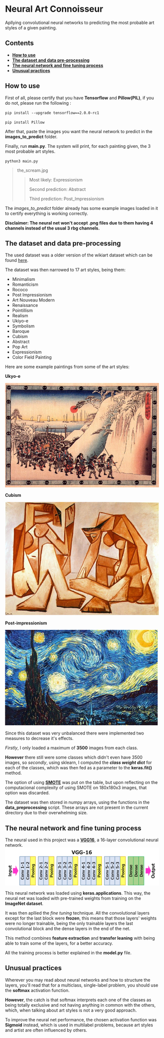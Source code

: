 # Neural Art Connoisseur

Apllying convolutional neural networks to predicting the most probable art styles of a given painting.

## Contents

- **[How to use](#how-to-use)**
- **[The dataset and data pre-processing](#the-dataset-and-data-pre-processing)**
- **[The neural network and fine tuning process](#the-neural-network-and-fine-tuning-process~~__~~)**
- **[Unusual practices](#unusual-practices)**

## How to use
 
First of all, please certify that you have **Tensorflow** and **Pillow(PIL)**, if you do not, please run the following :


 `pip install --upgrade tensorflow==2.0.0-rc1`
 
 `pip install Pillow`

After that, paste the images you want the neural network to predict in the **images_to_predict** folder.

Finally, run **main.py**. The system will print, for each painting given, the 3 most probable art styles.

 `python3 main.py`

>the_scream.jpg
>  
>>Most likely:  Expressionism
>>
>>Second prediction:  Abstract
>> 
>> Third prediction:  Post_Impressionism

The *images_to_predict* folder already has some example images loaded in it to certify everything is working correctly.

**Disclaimer: The neural net won't accept .png files due to them having 4 channels instead of the usual 3 rbg channels.**
## The dataset and data pre-processing
The used dataset was a older version of the wikiart dataset which can be found [here](https://www.wikiart.org/en/paintings-by-genre).

The dataset was then narrowed to 17 art styles, being them:

- Minimalism
- Romanticism 
- Rococo 
- Post Impressionism 
- Art Nouveau Modern
- Renaissance
- Pointillism
- Realism
- Ukiyo-e
- Symbolism
- Baroque
- Cubism
- Abstract
- Pop Art
- Expressionism
- Color Field Painting

Here are some example paintings from some of the art styles:

**Ukyo-e**

![colorfield example](Readme_images/Ukio-e_example.jpg)

**Cubism** 

![cubism example](Readme_images/pablo-picasso_two-women-on-the-beach-1956.jpg)

**Post-impressionism**

![post-impressionism example](Readme_images/post-impressionism_example.jpg)

Since this dataset was very unbalanced there were implemented two measures to decrease it's effects. 

*Firstly*, I only loaded a maximum of **3500** images from each class.

**However** there still were some classes which didn't even have 3500 images, so *secondly*, using sklearn, I computed the ***class weight dict*** for each of the classes, which was then fed as a parameter to the **keras.fit()** method.

The option of using **[SMOTE](http://rikunert.com/SMOTE_explained)** was put on the table, but upon reflecting on the computacional complexity of using SMOTE on 180x180x3 images, that option was discarded.

The dataset was then stored in numpy arrays, using the functions in the **data_preprocessing** script. These arrays are not present in the current directory due to their overwhelming size.
## The neural network and fine tuning process

The neural used in this project was a **[VGG16](https://neurohive.io/en/popular-networks/vgg16/)**, a 16-layer convolutional neural network.
![VGG16](Readme_images/vgg16.png)

This neural network was loaded using **keras.applications**. This way, the neural net was loaded with pre-trained weights from training on the **ImageNet dataset**.

It was then apllied the *fine tuning* technique. All the convolutional layers except for the last block were **frozen**, this means that those layers' weights were no longer trainable, being the only trainable layers the last convolutional block and the dense layers in the end of the net. 

This method combines **feature extraction** and **transfer leaning** with being able to train some of the layers, for a better accuracy.

All the training process is better explained in the **model.py** file.

## Unusual practices

Wherever you may read about neural networks and how to structure the layers, you'll read that for a multiclass, single-label problem, you should use the **softmax** activation function. 

**However**, the catch is that softmax interprets each one of the classes as being totally exclusive and not having anything in common with the others, which, when talking about art styles is not a very good approach. 

To improve the neural net performance, the chosen activation function was **Sigmoid** instead, which is used in multilabel problems, because art styles and artist are often influenced by others.

